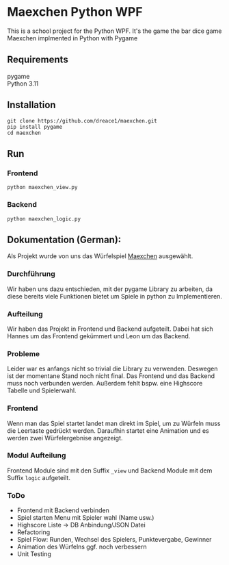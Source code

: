 # Maexchen Python WPF

This is a school project for the Python WPF. It's the game the bar dice game Maexchen implmented in Python with Pygame


## Requirements
pygame <br>
Python 3.11


## Installation
```shell
git clone https://github.com/dreace1/maexchen.git
pip install pygame
cd maexchen
```

## Run 
### Frontend
```shell
python maexchen_view.py
```
### Backend
```shell
python maexchen_logic.py
```

## Dokumentation (German):
Als Projekt wurde von uns das Würfelspiel [Maexchen](https://de.wikipedia.org/wiki/Mäxchen) ausgewählt.

### Durchführung
Wir haben uns dazu entschieden, mit der pygame Library zu arbeiten, da diese bereits viele Funktionen bietet um Spiele in python zu Implementieren.

### Aufteilung
Wir haben das Projekt in Frontend und Backend aufgeteilt. Dabei hat sich Hannes um das Frontend gekümmert und Leon um das Backend.

### Probleme
Leider war es anfangs nicht so trivial die Library zu verwenden. Deswegen ist der momentane Stand noch nicht final. Das Frontend und das Backend muss noch verbunden werden. Außerdem fehlt bspw. eine Highscore Tabelle und Spielerwahl.

### Frontend
Wenn man das Spiel startet landet man direkt im Spiel, um zu Würfeln muss die Leertaste gedrückt werden. Daraufhin startet eine Animation und es werden zwei Würfelergebnise angezeigt.

### Modul Aufteilung
Frontend Module sind mit den Suffix `_view` und Backend Module mit dem Suffix `logic` aufgeteilt.

### ToDo
- Frontend mit Backend verbinden
- Spiel starten Menu mit Spieler wahl (Name usw.)
- Highscore Liste -> DB Anbindung/JSON Datei
- Refactoring
- Spiel Flow: Runden, Wechsel des Spielers, Punktevergabe, Gewinner
- Animation des Würfelns ggf. noch verbessern
- Unit Testing